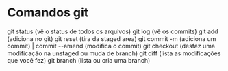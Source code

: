 # Comandos git

git status (vê o status de todos os arquivos)
git log (vê os commits)
git add (adiciona no git)
git reset (tira da staged area)
git commit -m (adiciona um commit)  | commit --amend (modifica o commit)
git checkout (desfaz uma modificação na unstaged ou muda de branch)
git diff (lista as modificações que você fez)
git branch (lista ou cria uma branch)


